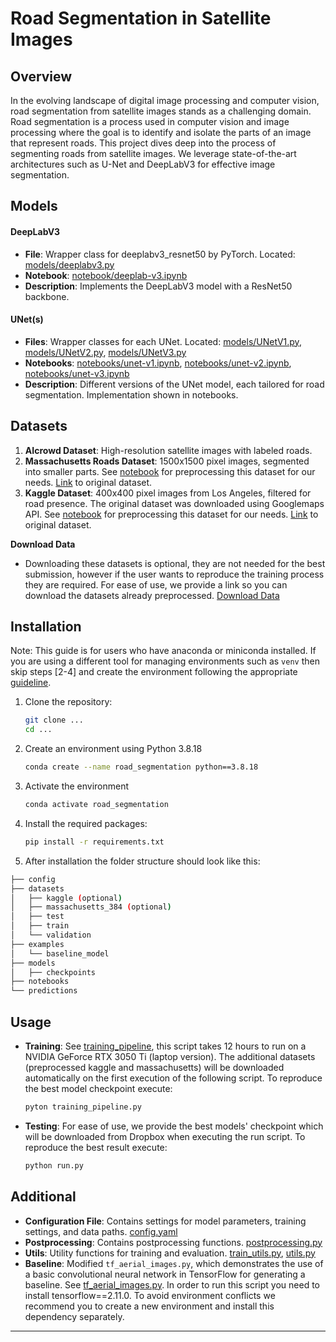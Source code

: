# Road Segmentation in Satellite Images

## Overview
In the evolving landscape of digital image processing and computer vision, road segmentation from satellite images stands as a challenging domain. Road segmentation is a process used in computer vision and image processing where the goal is to identify and isolate the parts of an image that represent roads. This project dives deep into the process of segmenting roads from satellite images. We leverage state-of-the-art architectures such as U-Net and DeepLabV3 for effective image segmentation.

## Models
#### DeepLabV3
- **File**: Wrapper class for deeplabv3_resnet50 by PyTorch. Located: [models/deeplabv3.py](https://github.com/ilievanadezhda/Road-Segmentation-ML/blob/main/models/DeepLabV3.py) 
- **Notebook**: [notebook/deeplab-v3.ipynb](https://github.com/ilievanadezhda/Road-Segmentation-ML/blob/main/notebooks/deeplab-v3.ipynb)
- **Description**: Implements the DeepLabV3 model with a ResNet50 backbone.

#### UNet(s)
- **Files**: Wrapper classes for each UNet. Located: [models/UNetV1.py](https://github.com/ilievanadezhda/Road-Segmentation-ML/blob/main/models/UNetV1.py), [models/UNetV2.py](https://github.com/ilievanadezhda/Road-Segmentation-ML/blob/main/models/UNetV2.py), [models/UNetV3.py](https://github.com/ilievanadezhda/Road-Segmentation-ML/blob/main/models/UNetV3.py) 
- **Notebooks**: [notebooks/unet-v1.ipynb](https://github.com/ilievanadezhda/Road-Segmentation-ML/blob/main/notebooks/unet-v1.ipynb), [notebooks/unet-v2.ipynb](https://github.com/ilievanadezhda/Road-Segmentation-ML/blob/main/notebooks/unet-v2.ipynb), [notebooks/unet-v3.ipynb](https://github.com/ilievanadezhda/Road-Segmentation-ML/blob/main/notebooks/unet-v3.ipynb)
- **Description**: Different versions of the UNet model, each tailored for road segmentation. Implementation shown in notebooks.

## Datasets
1. **AIcrowd Dataset**: High-resolution satellite images with labeled roads.
2. **Massachusetts Roads Dataset**: 1500x1500 pixel images, segmented into smaller parts. See [notebook](https://github.com/ilievanadezhda/Road-Segmentation-ML/blob/main/notebooks/massachusetts.ipynb) for preprocessing this dataset for our needs. [Link](https://www.kaggle.com/datasets/balraj98/massachusetts-roads-dataset) to original dataset.
4. **Kaggle Dataset**: 400x400 pixel images from Los Angeles, filtered for road presence. The original dataset was downloaded using Googlemaps API. See [notebook](https://github.com/ilievanadezhda/Road-Segmentation-ML/blob/main/notebooks/kaggle.ipynb) for preprocessing this dataset for our needs. [Link](https://www.kaggle.com/datasets/timothlaborie/roadsegmentation-boston-losangeles) to original dataset.

**Download Data**
- Downloading these datasets is optional, they are not needed for the best submission, however if the user wants to reproduce the training process they are required. For ease of use, we provide a link so you can download the datasets already preprocessed. [Download Data](https://www.dropbox.com/scl/fi/vl5ygbyuyhchcp7getra7/datasets.zip?rlkey=avjkd4q1x0v7dilid56h0fdy8&dl=0%22)


## Installation
Note: This guide is for users who have anaconda or miniconda installed. If you are using a different tool for managing environments such as `venv` then skip steps [2-4] and create the environment following the appropriate [guideline](https://docs.python.org/3/library/venv.html).
1. Clone the repository:
   ```bash
   git clone ...
   cd ...
2. Create an environment using Python 3.8.18
   ```bash
   conda create --name road_segmentation python==3.8.18
3. Activate the environment
   ```bash
   conda activate road_segmentation
   ```
4. Install the required packages:
   ``` bash
   pip install -r requirements.txt
   ```
5. After installation the folder structure should look like this:
``` bash
├── config
├── datasets
│   ├── kaggle (optional)
│   ├── massachusetts_384 (optional)
│   ├── test
│   ├── train
│   └── validation
├── examples
│   └── baseline_model
├── models
│   ├── checkpoints
├── notebooks
└── predictions
```
## Usage
- **Training**: See [training_pipeline](), this script takes 12 hours to run on a NVIDIA GeForce RTX 3050 Ti (laptop version). The additional datasets (preprocessed kaggle and massachusetts) will be downloaded automatically on the first execution of the following script. To reproduce the best model checkpoint execute:
  ```bash
  pyton training_pipeline.py
- **Testing**: For ease of use, we provide the best models' checkpoint which will be downloaded from Dropbox when executing the run script. To reproduce the best result execute:
  ```bash
  python run.py

## Additional
- **Configuration File**: Contains settings for model parameters, training settings, and data paths. [config.yaml](https://github.com/ilievanadezhda/Road-Segmentation-ML/blob/main/config.py)
- **Postprocessing**: Contains postprocessing functions. [postprocessing.py](https://github.com/ilievanadezhda/Road-Segmentation-ML/blob/main/postprocessing.py)
- **Utils**: Utility functions for training and evaluation. [train_utils.py](https://github.com/ilievanadezhda/Road-Segmentation-ML/blob/main/train_utils.py), [utils.py](https://github.com/ilievanadezhda/Road-Segmentation-ML/blob/main/utils.py)
- **Baseline**: Modified `tf_aerial_images.py`, which demonstrates the use of a basic convolutional neural network in TensorFlow for generating a baseline. See [tf_aerial_images.py](https://github.com/ilievanadezhda/Road-Segmentation-ML/blob/main/examples/tf_aerial_images.py). In order to run this script you need to install tensorflow==2.11.0. To avoid environment conflicts we recommend you to create a new environment and install this dependency separately. 

---
